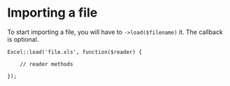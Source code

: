 # Importing a file

To start importing a file, you will have to `->load($filename)` it. The callback is optional.

    Excel::load('file.xls', function($reader) {

        // reader methods

    });